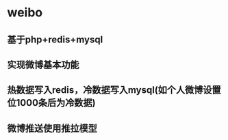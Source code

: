 # weibo

## 基于php+redis+mysql 
## 实现微博基本功能
## 热数据写入redis，冷数据写入mysql(如个人微博设置位1000条后为冷数据)
## 微博推送使用推拉模型
